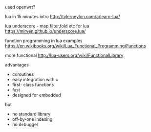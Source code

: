 

used
  openwrt?

lua in 15 minutes intro http://tylerneylon.com/a/learn-lua/


lua underscore - map,filter,fold etc for lua https://mirven.github.io/underscore.lua/


function programming in lua examples https://en.wikibooks.org/wiki/Lua_Functional_Programming/Functions

more functional http://lua-users.org/wiki/FunctionalLibrary

advantages
  - coroutines
  - easy integration with c
  - first- class functions
  - fast
  - designed for embedded

but
  - no standard library
  - off-by-one indexing
  - no debugger

